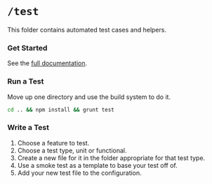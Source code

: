 # `/test`
This folder contains automated test cases and helpers.

### Get Started
See the [full documentation](https://equinox.atlassian.net/wiki/pages/viewpage.action?pageId=38666258 "Documentation for Automated Tests.").

### Run a Test
Move up one directory and use the build system to do it.
````bash
cd .. && npm install && grunt test
````

### Write a Test
1. Choose a feature to test.
2. Choose a test type, unit or functional.
3. Create a new file for it in the folder appropriate for that test type.
4. Use a smoke test as a template to base your test off of.
5. Add your new test file to the configuration.
